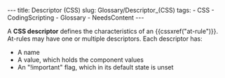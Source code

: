 --- title: Descriptor (CSS) slug: Glossary/Descriptor\_(CSS) tags: - CSS - CodingScripting - Glossary - NeedsContent ---

A **CSS descriptor** defines the characteristics of an {{cssxref("at-rule")}}. At-rules may have one or multiple descriptors. Each descriptor has:

-   A name
-   A value, which holds the component values
-   An "!important" flag, which in its default state is unset
